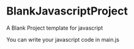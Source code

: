 # BlankJavascriptProject
A Blank Project template for javascript

You can write your javascript code in main.js
